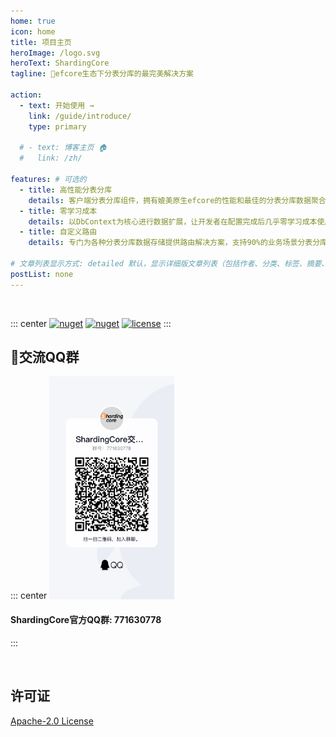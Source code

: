 ```yaml
---
home: true
icon: home
title: 项目主页
heroImage: /logo.svg
heroText: ShardingCore
tagline: 🚀efcore生态下分表分库的最完美解决方案

action:
  - text: 开始使用 →
    link: /guide/introduce/
    type: primary

  # - text: 博客主页 🏠
  #   link: /zh/

features: # 可选的
  - title: 高性能分表分库
    details: 客户端分表分库组件，拥有媲美原生efcore的性能和最佳的分表分库数据聚合解决方案
  - title: 零学习成本
    details: 以DbContext为核心进行数据扩展，让开发者在配置完成后几乎零学习成本使用，完美的happy coding
  - title: 自定义路由
    details: 专门为各种分表分库数据存储提供路由解决方案，支持90%的业务场景分表分库规则，提供多个默认分表分库路由

# 文章列表显示方式: detailed 默认，显示详细版文章列表（包括作者、分类、标签、摘要、分页等）| simple => 显示简约版文章列表（仅标题和日期）| none 不显示文章列表
postList: none
---
```



<br/>
<p align="center">

::: center
  <a href="https://www.nuget.org/packages/ShardingCore" target="_blank"><img src="https://img.shields.io/nuget/v/ShardingCore.svg?style=flat-square" alt="nuget" class="no-zoom"></a>
  <a href="https://www.nuget.org/stats/packages/ShardingCore?groupby=Version" target="_blank"><img src="https://img.shields.io/nuget/dt/ShardingCore.svg?style=flat-square" alt="nuget" class="no-zoom"></a>
  <a href="https://github.com/xuejmnet/sharding-core/blob/main/LICENSE" target="_blank"><img src="https://img.shields.io/badge/license-Apache 2-blue" alt="license" class="no-zoom"></a>
:::
</p>


## 🔔交流QQ群
::: center
<img src="/join-qq-group.jpg" alt="群号: 771630778" class="no-zoom" style="width:200px;">

#### ShardingCore官方QQ群: 771630778
:::


<br/>

## 许可证
[Apache-2.0 License](https://github.com/xuejmnet/sharding-core/blob/main/LICENSE)
